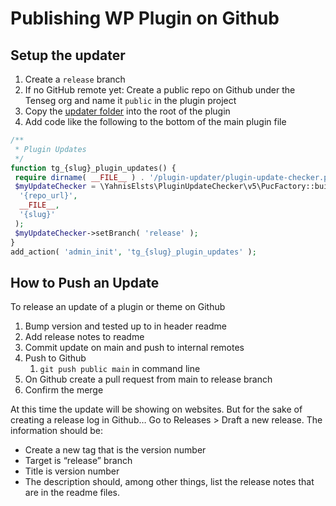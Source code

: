 # Publishing WP Plugin on Github

## Setup the updater

1. Create a `release` branch
1. If no GitHub remote yet: Create a public repo on Github under the Tenseg org and name it `public` in the plugin project
1. Copy the [updater folder](https://github.com/YahnisElsts/plugin-update-checker?tab=readme-ov-file) into the root of the plugin
1. Add code like the following to the bottom of the main plugin file

```php
/**
 * Plugin Updates
 */
function tg_{slug}_plugin_updates() {
 require dirname( __FILE__ ) . '/plugin-updater/plugin-update-checker.php';
 $myUpdateChecker = \YahnisElsts\PluginUpdateChecker\v5\PucFactory::buildUpdateChecker(
  '{repo_url}',
  __FILE__,
  '{slug}'
 );
 $myUpdateChecker->setBranch( 'release' );
}
add_action( 'admin_init', 'tg_{slug}_plugin_updates' );
```

## How to Push an Update

To release an update of a plugin or theme on Github

1. Bump version and tested up to in header readme
2. Add release notes to readme
3. Commit update on main and push to internal remotes
4. Push to Github
    1. `git push public main` in command line
5. On Github create a pull request from main to release branch
6. Confirm the merge

At this time the update will be showing on websites. But for the sake of creating a release log in Github… Go to Releases > Draft a new release. The information should be:

* Create a new tag that is the version number
* Target is “release” branch
* Title is version number
* The description should, among other things, list the release notes that are in the readme files.
